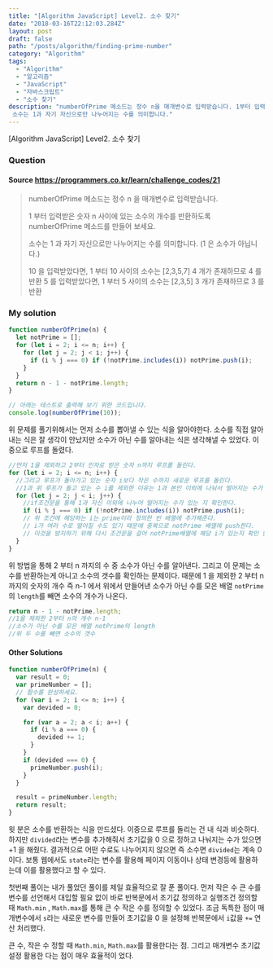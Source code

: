 ```yaml
---
title: "[Algorithm JavaScript] Level2. 소수 찾기"
date: "2018-03-16T22:12:03.284Z"
layout: post
draft: false
path: "/posts/algorithm/finding-prime-number"
category: "Algorithm"
tags:
  - "Algorithm"
  - "알고리즘"
  - "JavaScript"
  - "자바스크립트"
  - "소수 찾기"
description: "numberOfPrime 메소드는 정수 n을 매개변수로 입력받습니다. 1부터 입력받은 숫자 n 사이에 있는 소수의 개수를 반환하도록 numberOfPrime 메소드를 만들어 보세요.
 소수는 1과 자기 자신으로만 나누어지는 수를 의미합니다."
---
```


[Algorithm JavaScript] Level2. 소수 찾기

### Question

#### Source https://programmers.co.kr/learn/challenge_codes/21

> numberOfPrime 메소드는 정수 n 을 매개변수로 입력받습니다.
>
> 1 부터 입력받은 숫자 n 사이에 있는 소수의 개수를 반환하도록 numberOfPrime 메소드를 만들어 보세요.
>
> 소수는 1 과 자기 자신으로만 나누어지는 수를 의미합니다.
> (1 은 소수가 아닙니다.)
>
> 10 을 입력받았다면, 1 부터 10 사이의 소수는 [2,3,5,7] 4 개가 존재하므로 4 를 반환
> 5 를 입력받았다면, 1 부터 5 사이의 소수는 [2,3,5] 3 개가 존재하므로 3 를 반환

### My solution

```javascript
function numberOfPrime(n) {
  let notPrime = [];
  for (let i = 2; i <= n; i++) {
    for (let j = 2; j < i; j++) {
      if (i % j === 0) if (!notPrime.includes(i)) notPrime.push(i);
    }
  }
  return n - 1 - notPrime.length;
}

// 아래는 테스트로 출력해 보기 위한 코드입니다.
console.log(numberOfPrime(10));
```

위 문제를 풀기위해서는 먼저 소수를 뽑아낼 수 있는 식을 알아야한다. 소수를 직접 알아내는 식은 잘 생각이 안났지만 소수가 아닌 수를 알아내는 식은 생각해낼 수 있었다. 이중으로 루프를 돌렸다.

```javascript
//먼저 1을 제외하고 2부터 인자로 받은 숫자 n까지 루프를 돌린다.
for (let i = 2; i <= n; i++) {
  //그리고 루프가 돌아가고 있는 숫자 i보다 작은 수까지 새로운 루프를 돌린다.
  //1과 위 루프가 돌고 있는 수 i를 제외한 이유는 1과 본인 이외에 나눠서 떨어지는 수가 있는지 판별하기 위함
  for (let j = 2; j < i; j++) {
    //if조건문을 통해 1과 자신 이외에 나누어 떨어지는 수가 있는 지 확인한다.
    if (i % j === 0) if (!notPrime.includes(i)) notPrime.push(i);
    // 위 조건에 해당하는 i는 prime이라 정의한 빈 배열에 추가해준다.
    // i가 여러 수로 떨어질 수도 있기 때문에 중복으로 notPrime 배열에 push한다.
    // 이것을 방지하기 위해 다시 조건문을 걸어 notPrime배열에 해당 i가 있는지 확인 한 후 push해준다.
  }
}
```

위 방법을 통해 2 부터 n 까지의 수 중 소수가 아닌 수를 알아낸다. 그리고 이 문제는 소수를 반환하는게 아니고 소수의 갯수를 확인하는 문제이다. 때문에 1 을 제외한 2 부터 n 까지의 숫자의 개수 즉 n-1 에서 위에서 만들어낸 소수가 아닌 수를 모은 배열 `notPrime`의 `length`를 빼면 소수의 개수가 나온다.

```javascript
return n - 1 - notPrime.length;
//1을 제외한 2부터 n의 개수 n-1
//소수가 아닌 수를 모은 배열 notPrime의 length
//위 두 수를 빼면 소수의 갯수
```

#### Other Solutions

```javascript
function numberOfPrime(n) {
  var result = 0;
  var primeNumber = [];
  // 함수를 완성하세요.
  for (var i = 2; i <= n; i++) {
    var devided = 0;

    for (var a = 2; a < i; a++) {
      if (i % a === 0) {
        devided += 1;
      }
    }
    if (devided === 0) {
      primeNumber.push(i);
    }
  }

  result = primeNumber.length;
  return result;
}
```

윗 분은 소수를 반환하는 식을 만드셨다. 이중으로 루프를 돌리는 건 내 식과 비슷하다. 하지만 `divided`라는 변수를 추가해줘서 초기값을 0 으로 정하고 나눠지는 수가 있으면 +1 을 해줬다. 결과적으로 어떤 수로도 나누어지지 않으면 즉 소수면 `divided`는 계속 0 이다. 보통 웹에서도 `state`라는 변수를 활용해 페이지 이동이나 상태 변경등에 활용하는데 이를 활용했다고 할 수 있다.

첫번째 풀이는 내가 풀었던 풀이를 제일 효율적으로 잘 푼 풀이다. 먼저 작은 수 큰 수를 변수를 선언해서 대입할 필요 없이 바로 반복문에서 초기값 정의하고 실행조건 정의할 때 `Math.min` , `Math.max`를 통해 큰 수 작은 수를 정의할 수 있었다. 조금 독특한 점이 매개변수에서 `s`라는 새로운 변수를 만들어 초기값을 0 을 설정해 반복문에서 `i`값을 `+=` 연산 처리했다.

큰 수, 작은 수 정할 때 `Math.min`, `Math.max`를 활용한다는 점. 그리고 매개변수 초기값 설정 활용한 다는 점이 매우 효율적이 었다.
